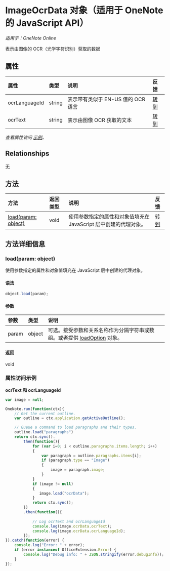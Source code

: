﻿# ImageOcrData 对象（适用于 OneNote 的 JavaScript API）

_适用于：OneNote Online_  


表示由图像的 OCR（光学字符识别）获取的数据

## 属性

| 属性     | 类型   |说明|反馈|
|:---------------|:--------|:----------|:-------|
|ocrLanguageId|string|表示带有类似于 EN-US 值的 OCR 语言|[转到](https://github.com/OfficeDev/office-js-docs/issues/new?title=OneNote-imageOcrData-ocrLanguageId)|
|ocrText|string|表示由图像 OCR 获取的文本|[转到](https://github.com/OfficeDev/office-js-docs/issues/new?title=OneNote-imageOcrData-ocrText)|

_查看属性访问 [示例](#示例)。_

## Relationships
无


## 方法

| 方法           | 返回类型    |说明| 反馈|
|:---------------|:--------|:----------|:-------|
|[load(param: object)](#loadparam-object)|void|使用参数指定的属性和对象值填充在 JavaScript 层中创建的代理对象。|[转到](https://github.com/OfficeDev/office-js-docs/issues/new?title=OneNote-imageOcrData-load)|

## 方法详细信息


### load(param: object)
使用参数指定的属性和对象值填充在 JavaScript 层中创建的代理对象。

#### 语法
```js
object.load(param);
```

#### 参数
| 参数    | 类型   |说明|
|:---------------|:--------|:----------|
|param|object|可选。接受参数和关系名称作为分隔字符串或数组。或者提供 [loadOption](loadoption.md) 对象。|

#### 返回
void
### 属性访问示例
**ocrText 和 ocrLanguageId**
```js
var image = null;

OneNote.run(function(ctx){
    // Get the current outline.
    var outline = ctx.application.getActiveOutline();

    // Queue a command to load paragraphs and their types.
    outline.load("paragraphs")
    return ctx.sync().
        then(function(){
            for (var i=0; i < outline.paragraphs.items.length; i++)
            {
                var paragraph = outline.paragraphs.items[i];
                if (paragraph.type == "Image")
                {
                    image = paragraph.image;
                }
            }
            if (image != null)
            {
               image.load("ocrData");
            }
            return ctx.sync();
        })
        .then(function(){
            
            // Log ocrText and ocrLanguageId
            console.log(image.ocrData.ocrText);
            console.log(image.ocrData.ocrLanguageId);
        });
}).catch(function(error) {
    console.log("Error: " + error);
    if (error instanceof OfficeExtension.Error) {
        console.log("Debug info: " + JSON.stringify(error.debugInfo));
    }
});
```
